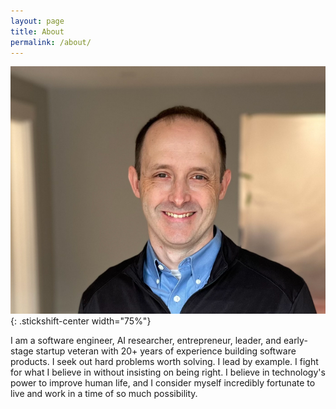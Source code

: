 ```yaml
---
layout: page
title: About
permalink: /about/
---
```


![Headshot](assets/img/2024-09-04-headshot.jpg){: .stickshift-center width="75%"}

I am a software engineer, AI researcher, entrepreneur, leader, and early-stage startup veteran with 20+ years of experience building software products. I seek out hard problems worth solving. I lead by example. I fight for what I believe in without insisting on being right. I believe in technology's power to improve human life, and I consider myself incredibly fortunate to live and work in a time of so much possibility.

